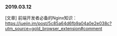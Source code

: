 ### 2019.03.12

[文章] 前端开发者必备的Nginx知识：<https://juejin.im/post/5c85a64d6fb9a04a0e2e038c?utm_source=gold_browser_extension#comment>
